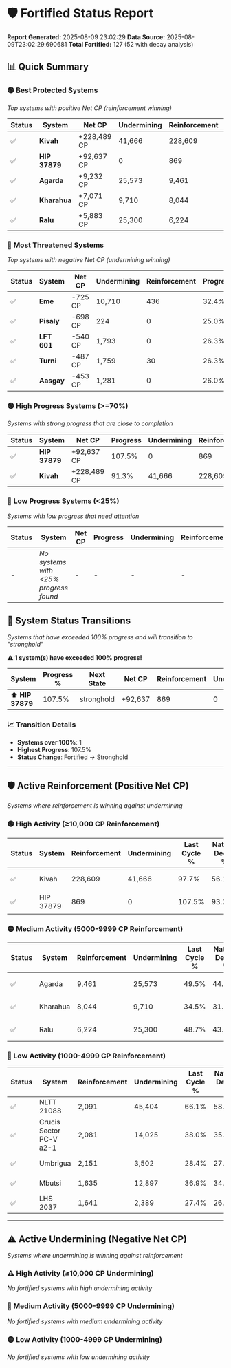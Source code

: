 # 🛡️ Fortified Status Report

**Report Generated:** 2025-08-09 23:02:29
**Data Source:** 2025-08-09T23:02:29.690681
**Total Fortified:** 127 (52 with decay analysis)

## 📊 Quick Summary

### 🟢 **Best Protected Systems**
*Top systems with positive Net CP (reinforcement winning)*

| Status | System | Net CP | Undermining | Reinforcement | Progress |
|--------|--------|--------|-------------|---------------|----------|
| ✅ | **Kivah** | +228,489 CP | 41,666 | 228,609 | 91.3% |
| ✅ | **HIP 37879** | +92,637 CP | 0 | 869 | 107.5% |
| ✅ | **Agarda** | +9,232 CP | 25,573 | 9,461 | 45.6% |
| ✅ | **Kharahua** | +7,071 CP | 9,710 | 8,044 | 33.0% |
| ✅ | **Ralu** | +5,883 CP | 25,300 | 6,224 | 44.8% |

### 🔴 **Most Threatened Systems**
*Top systems with negative Net CP (undermining winning)*

| Status | System | Net CP | Undermining | Reinforcement | Progress |
|--------|--------|--------|-------------|---------------|----------|
| ✅ | **Eme** | -725 CP | 10,710 | 436 | 32.4% |
| ✅ | **Pisaly** | -698 CP | 224 | 0 | 25.0% |
| ✅ | **LFT 601** | -540 CP | 1,793 | 0 | 26.3% |
| ✅ | **Turni** | -487 CP | 1,759 | 30 | 26.3% |
| ✅ | **Aasgay** | -453 CP | 1,281 | 0 | 26.0% |

### 🟢 **High Progress Systems (>=70%)**
*Systems with strong progress that are close to completion*

| Status | System | Net CP | Progress | Undermining | Reinforcement |
|--------|--------|--------|----------|-------------|---------------|
| ✅ | **HIP 37879** | +92,637 CP | 107.5% | 0 | 869 |
| ✅ | **Kivah** | +228,489 CP | 91.3% | 41,666 | 228,609 |

### 🔴 **Low Progress Systems (<25%)**
*Systems with low progress that need attention*

| Status | System | Net CP | Progress | Undermining | Reinforcement |
|--------|--------|--------|----------|-------------|---------------|
| - | *No systems with <25% progress found* | - | - | - | - |
## 🔄 System Status Transitions  
*Systems that have exceeded 100% progress and will transition to "stronghold"*

**⚠️ 1 system(s) have exceeded 100% progress!**

| System | Progress % | Next State | Net CP | Reinforcement | Undermining | 
|--------|------------|-------------|--------|---------------|-------------|
| ⬆️ **HIP 37879** | 107.5% | stronghold | +92,637 | 869 | 0 |

### 📈 Transition Details
- **Systems over 100%**: 1
- **Highest Progress**: 107.5%
- **Status Change**: Fortified → Stronghold

---

## 🛡️ Active Reinforcement (Positive Net CP)
*Systems where reinforcement is winning against undermining*

### 🟢 High Activity (≥10,000 CP Reinforcement)

| Status | System | Reinforcement | Undermining | Last Cycle % | Natural Decay % | Current Progress % | Current CP | Net CP | Activity |
|--------|--------|---------------|-------------|--------------|-----------------|-------------------|------------|--------|----------|
| ✅ | Kivah | 228,609 | 41,666 | 97.7% | 56.15% | 91.3% | 593,450 | +228,489 | 🟢 High Reinforcement |
| ✅ | HIP 37879 | 869 | 0 | 107.5% | 93.25% | 107.5% | 698,750 | +92,637 | 🟢 High Reinforcement |

### 🟡 Medium Activity (5000-9999 CP Reinforcement)

| Status | System | Reinforcement | Undermining | Last Cycle % | Natural Decay % | Current Progress % | Current CP | Net CP | Activity |
|--------|--------|---------------|-------------|--------------|-----------------|-------------------|------------|--------|----------|
| ✅ | Agarda | 9,461 | 25,573 | 49.5% | 44.18% | 45.6% | 296,400 | +9,232 | 🟡 Medium Reinforcement |
| ✅ | Kharahua | 8,044 | 9,710 | 34.5% | 31.91% | 33.0% | 214,500 | +7,071 | 🟡 Medium Reinforcement |
| ✅ | Ralu | 6,224 | 25,300 | 48.7% | 43.89% | 44.8% | 291,199 | +5,883 | 🟡 Medium Reinforcement |

### 🔴 Low Activity (1000-4999 CP Reinforcement)

| Status | System | Reinforcement | Undermining | Last Cycle % | Natural Decay % | Current Progress % | Current CP | Net CP | Activity |
|--------|--------|---------------|-------------|--------------|-----------------|-------------------|------------|--------|----------|
| ✅ | NLTT 21088 | 2,091 | 45,404 | 66.1% | 58.82% | 59.1% | 384,150 | +1,845 | 🔵 Low Reinforcement |
| ✅ | Crucis Sector PC-V a2-1 | 2,081 | 14,025 | 38.0% | 35.54% | 35.8% | 232,700 | +1,702 | 🔵 Low Reinforcement |
| ✅ | Umbrigua | 2,151 | 3,502 | 28.4% | 27.65% | 27.9% | 181,349 | +1,618 | 🔵 Low Reinforcement |
| ✅ | Mbutsi | 1,635 | 12,897 | 36.9% | 34.71% | 34.9% | 226,849 | +1,258 | 🔵 Low Reinforcement |
| ✅ | LHS 2037 | 1,641 | 2,389 | 27.4% | 26.83% | 27.0% | 175,500 | +1,109 | 🔵 Low Reinforcement |


---

## ⚠️ Active Undermining (Negative Net CP)
*Systems where undermining is winning against reinforcement*

### ⚠️ High Activity (≥10,000 CP Undermining)

*No fortified systems with high undermining activity*

### 🔶 Medium Activity (5000-9999 CP Undermining)

*No fortified systems with medium undermining activity*

### 🟡 Low Activity (1000-4999 CP Undermining)

*No fortified systems with low undermining activity*
